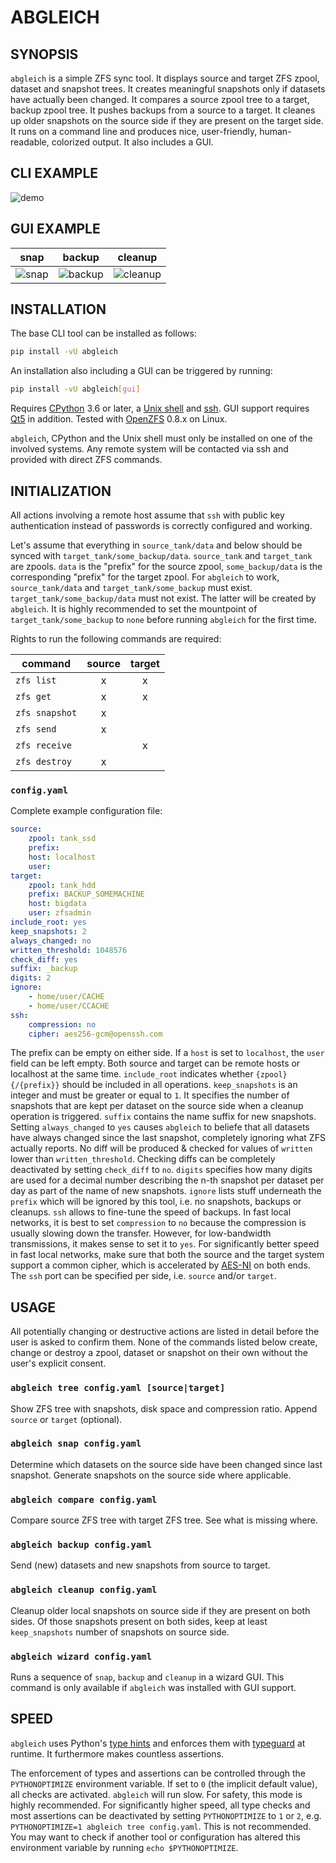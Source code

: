 # ABGLEICH

## SYNOPSIS

`abgleich` is a simple ZFS sync tool. It displays source and target ZFS zpool, dataset and snapshot trees. It creates meaningful snapshots only if datasets have actually been changed. It compares a source zpool tree to a target, backup zpool tree. It pushes backups from a source to a target. It cleanes up older snapshots on the source side if they are present on the target side. It runs on a command line and produces nice, user-friendly, human-readable, colorized output. It also includes a GUI.

## CLI EXAMPLE

![demo](https://github.com/pleiszenburg/abgleich/blob/master/docs/demo.png?raw=true "demo")

## GUI EXAMPLE

| snap | backup | cleanup |
|:----:|:------:|:-------:|
| ![snap](https://github.com/pleiszenburg/abgleich/blob/master/docs/demo_gui01.png?raw=true "snap") | ![backup](https://github.com/pleiszenburg/abgleich/blob/master/docs/demo_gui02.png?raw=true "backup") | ![cleanup](https://github.com/pleiszenburg/abgleich/blob/master/docs/demo_gui03.png?raw=true "cleanup") |

## INSTALLATION

The base CLI tool can be installed as follows:

```bash
pip install -vU abgleich
```

An installation also including a GUI can be triggered by running:

```bash
pip install -vU abgleich[gui]
```

Requires [CPython](https://en.wikipedia.org/wiki/CPython) 3.6 or later, a [Unix shell](https://en.wikipedia.org/wiki/Unix_shell) and [ssh](https://en.wikipedia.org/wiki/Secure_Shell). GUI support requires [Qt5](https://en.wikipedia.org/wiki/Qt_(software)) in addition. Tested with [OpenZFS](https://en.wikipedia.org/wiki/OpenZFS) 0.8.x on Linux.

`abgleich`, CPython and the Unix shell must only be installed on one of the involved systems. Any remote system will be contacted via ssh and provided with direct ZFS commands.

## INITIALIZATION

All actions involving a remote host assume that `ssh` with public key authentication instead of passwords is correctly configured and working.

Let's assume that everything in `source_tank/data` and below should be synced with `target_tank/some_backup/data`. `source_tank` and `target_tank` are zpools. `data` is the "prefix" for the source zpool, `some_backup/data` is the corresponding "prefix" for the target zpool. For `abgleich` to work, `source_tank/data` and `target_tank/some_backup` must exist. `target_tank/some_backup/data` must not exist. The latter will be created by `abgleich`. It is highly recommended to set the mountpoint of `target_tank/some_backup` to `none` before running `abgleich` for the first time.

Rights to run the following commands are required:

| command        | source | target |
|----------------|:------:|:------:|
| `zfs list`     |    x   |    x   |
| `zfs get`      |    x   |    x   |
| `zfs snapshot` |    x   |        |
| `zfs send`     |    x   |        |
| `zfs receive`  |        |    x   |
| `zfs destroy`  |    x   |        |

### `config.yaml`

Complete example configuration file:

```yaml
source:
    zpool: tank_ssd
    prefix:
    host: localhost
    user:
target:
    zpool: tank_hdd
    prefix: BACKUP_SOMEMACHINE
    host: bigdata
    user: zfsadmin
include_root: yes
keep_snapshots: 2
always_changed: no
written_threshold: 1048576
check_diff: yes
suffix: _backup
digits: 2
ignore:
    - home/user/CACHE
    - home/user/CCACHE
ssh:
    compression: no
    cipher: aes256-gcm@openssh.com
```

The prefix can be empty on either side. If a `host` is set to `localhost`, the `user` field can be left empty. Both source and target can be remote hosts or localhost at the same time. `include_root` indicates whether `{zpool}{/{prefix}}` should be  included in all operations. `keep_snapshots` is an integer and must be greater or equal to `1`. It specifies the number of snapshots that are kept per dataset on the source side when a cleanup operation is triggered. `suffix` contains the name suffix for new snapshots. Setting `always_changed` to `yes` causes `abgleich` to beliefe that all datasets have always changed since the last snapshot, completely ignoring what ZFS actually reports. No diff will be produced & checked for values of `written` lower than `written_threshold`. Checking diffs can be completely deactivated by setting `check_diff` to `no`. `digits` specifies how many digits are used for a decimal number describing the n-th snapshot per dataset per day as part of the name of new snapshots. `ignore` lists stuff underneath the `prefix` which will be ignored by this tool, i.e. no snapshots, backups or cleanups. `ssh` allows to fine-tune the speed of backups. In fast local networks, it is best to set `compression` to `no` because the compression is usually slowing down the transfer. However, for low-bandwidth transmissions, it makes sense to set it to `yes`. For significantly better speed in fast local networks, make sure that both the source and the target system support a common cipher, which is accelerated by [AES-NI](https://en.wikipedia.org/wiki/AES_instruction_set) on both ends. The `ssh` port can be specified per side, i.e. `source` and/or `target`.

## USAGE

All potentially changing or destructive actions are listed in detail before the user is asked to confirm them. None of the commands listed below create, change or destroy a zpool, dataset or snapshot on their own without the user's explicit consent.

### `abgleich tree config.yaml [source|target]`

Show ZFS tree with snapshots, disk space and compression ratio. Append `source` or `target` (optional).

### `abgleich snap config.yaml`

Determine which datasets on the source side have been changed since last snapshot. Generate snapshots on the source side where applicable.

### `abgleich compare config.yaml`

Compare source ZFS tree with target ZFS tree. See what is missing where.

### `abgleich backup config.yaml`

Send (new) datasets and new snapshots from source to target.

### `abgleich cleanup config.yaml`

Cleanup older local snapshots on source side if they are present on both sides. Of those snapshots present on both sides, keep at least `keep_snapshots` number of snapshots on source side.

### `abgleich wizard config.yaml`

Runs a sequence of `snap`, `backup` and `cleanup` in a wizard GUI. This command is only available if `abgleich` was installed with GUI support.

## SPEED

`abgleich` uses Python's [type hints](https://docs.python.org/3/library/typing.html) and enforces them with [typeguard](https://github.com/agronholm/typeguard) at runtime. It furthermore makes countless assertions.

The enforcement of types and assertions can be controlled through the `PYTHONOPTIMIZE` environment variable. If set to `0` (the implicit default value), all checks are activated. `abgleich` will run slow. For safety, this mode is highly recommended. For significantly higher speed, all type checks and most assertions can be deactivated by setting `PYTHONOPTIMIZE` to `1` or `2`, e.g. `PYTHONOPTIMIZE=1 abgleich tree config.yaml`. This is not recommended. You may want to check if another tool or configuration has altered this environment variable by running `echo $PYTHONOPTIMIZE`.
